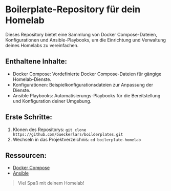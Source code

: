 # Boilerplate-Repository für dein Homelab

Dieses Repository bietet eine Sammlung von Docker Compose-Dateien, Konfigurationen und Ansible-Playbooks, um die Einrichtung und Verwaltung deines Homelabs zu vereinfachen.

## Enthaltene Inhalte:
- Docker Compose: Vordefinierte Docker Compose-Dateien für gängige Homelab-Dienste.
- Konfigurationen: Beispielkonfigurationsdateien zur Anpassung der Dienste.
- Ansible Playbooks: Automatisierungs-Playbooks für die Bereitstellung und Konfiguration deiner Umgebung.

## Erste Schritte:

1. Klonen des Repositorys: `git clone https://github.com/bueckerlars/boilderplates.git`
2. Wechseln in das Projektverzeichnis: `cd boilerplate-homelab`

## Ressourcen:

- [Docker Compose](https://docs.docker.com/compose/)
- [Ansible](https://www.redhat.com/en/technologies/management/ansible)

> Viel Spaß mit deinem Homelab!

